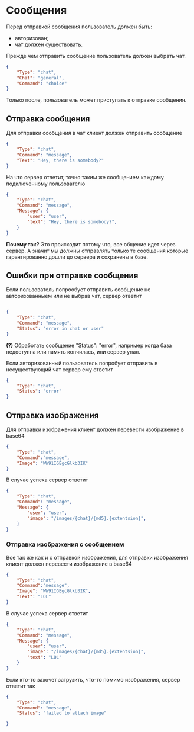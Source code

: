 # Сообщения

Перед отправкой сообщения пользователь должен быть:

* авторизован;
* чат должен существовать.

Прежде чем отправить сообщение пользователь должен выбрать чат.

```json
{
	"Type": "chat",
	"Chat": "general",
	"Command": "choice"
}
```
Только после, пользователь может приступать к отправке сообщения.

## Отправка сообщения

Для отправки сообщения в чат клиент должен отправить сообщение

```json
{
	"Type": "chat",
	"Command": "message",
	"Text": "Hey, there is somebody?"
}
```

На что сервер ответит, точно таким же сообщением каждому подключенному пользователю

```json
{
	"Type": "chat",
	"Command": "message",
	"Message": {
		"user": "user",
		"text": "Hey, there is somebody?",
	}
}
```

**Почему так?** Это происходит потому что, все общение идет через сервер. А значит мы должны отправлять только те сообщения которые гарантированно дошли до сервера и сохранены в базе.

## Ошибки при отправке сообщения

Если пользователь попрообует отправить сообщение не авторизованныем или не выбрав чат, сервер ответит

```json

{
	"Type": "chat",
	"Command": "message",
	"Status": "error in chat or user"
}
```

**(?)** Обработать сообщение "Status": "error", например когда база недоступна или память кончилась, или сервер упал.

Если авторизованный пользователь попробует отправить в несуществующий чат сервер ему ответит

```json
{
	"Type": "chat",
	"Status": "error"
}
```

## Отправка изображения

Для отправки изображения клиент должен перевести изображение в base64

```json
{
	"Type": "chat",
	"Command":"message",
	"Image": "WW91IGEgcGlkb3IK"
}
```
В случае успеха сервер ответит

```json
{
	"Type": "chat",
	"Command": "message",
	"Message": {
		"user": "user",
		"image": "/images/{chat}/{md5}.{extentsion}",
	}
}
```

### Отправка изображения с сообщением

Все так же как и с отправкой изображения, для отправки изображения клиент должен перевести изображение в base64

```json
{
	"Type": "chat",
	"Command":"message",
	"Image": "WW91IGEgcGlkb3IK",
	"Text": "LOL"
}
```
В случае успеха сервер ответит

```json
{
	"Type": "chat",
	"Command": "message",
	"Message": {
		"user": "user",
		"image": "/images/{chat}/{md5}.{extentsion}",
		"text": "LOL"
	}
}
```

Если кто-то захочет загрузить, что-то помимо изображения, сервер ответит так

```json
{
	"Type": "chat",
	"Command": "message",
	"Status": "failed to attach image"

}
```
